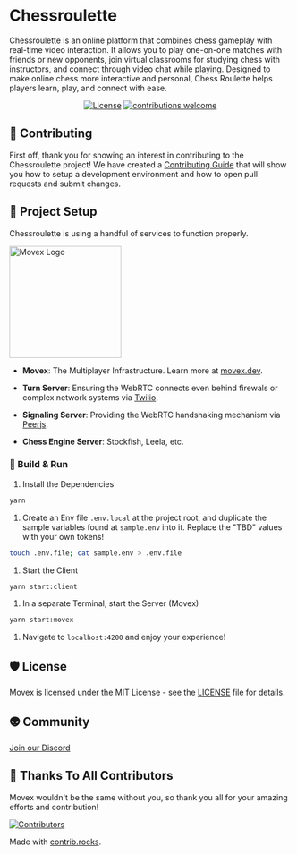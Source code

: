 # Chessroulette

Chessroulette is an online platform that combines chess gameplay with real-time video interaction. It allows you to play one-on-one matches with friends or new opponents, join virtual classrooms for studying chess with instructors, and connect through video chat while playing. Designed to make online chess more interactive and personal, Chess Roulette helps players learn, play, and connect with ease.


<div align="center">

[![License][license-image]][license-url]
[![contributions welcome](https://img.shields.io/badge/contributions-welcome-brightgreen.svg?style=flat)](https://github.com/movesthatmatter/chessroulette/issues)


[license-image]: https://img.shields.io/badge/license-MIT-green
[license-url]: https://github.com/movesthatmatter/chessroulette/blob/main/LICENSE

</div>

## 🙏 Contributing

First off, thank you for showing an interest in contributing to the Chessroulette project! We have created a [Contributing Guide](https://github.com/movesthatmatter/chessroulette/blob/main/CONTRIBUTING.md) that will show you how to setup a development environment and how to open pull requests and submit changes.

## 💾 Project Setup

Chessroulette is using a handful of services to function properly.

<a href="https://movex.dev" target="_blank">
  <picture width="200">
    <source media="(prefers-color-scheme: dark)" srcset="https://user-images.githubusercontent.com/2099521/242976573-84d1ea96-1859-43a7-ac0c-d2f1e0f1b882.png" width="200">
    <img alt="Movex Logo" src="https://user-images.githubusercontent.com/2099521/242976534-60d063cd-3283-45e3-aac5-bd8ed0eb8946.png" width="200">
  </picture>
</a>

- __Movex__: The Multiplayer Infrastructure. Learn more at [movex.dev](https://movex.dev).
  
- __Turn Server__: Ensuring the WebRTC connects even behind firewals or complex network systems via [Twilio](https://www.twilio.com).
- __Signaling Server__: Providing the WebRTC handshaking mechanism via [Peerjs](https://github.com/peers/peerjs).
- __Chess Engine Server__: Stockfish, Leela, etc.

### 🚀 Build & Run

1. Install the Dependencies 
```bash
yarn
```

1. Create an Env file `.env.local` at the project root, and duplicate the sample variables found at `sample.env` into it. Replace the "TBD" values with your own tokens!
   
```bash
touch .env.file; cat sample.env > .env.file
```

1. Start the Client
```bash
yarn start:client
```

1. In a separate Terminal, start the Server (Movex)
```bash
yarn start:movex
```

1. Navigate to `localhost:4200` and enjoy your experience!


## 🛡️ License

Movex is licensed under the MIT License - see the [LICENSE](https://github.com/movesthatmatter/movex/blob/main/LICENSE) file for details.


## 👽 Community

[Join our Discord](https://discord.gg/hudVbHH4m8)

## 🥷 Thanks To All Contributors

Movex wouldn't be the same without you, so thank you all for your amazing efforts and contribution! 

<a href="https://github.com/movesthatmatter/chessroulette/graphs/contributors">
  <img src="https://contrib.rocks/image?repo=movesthatmatter/chessroulette&v=2" alt="Contributors" />
</a>

Made with [contrib.rocks](https://contrib.rocks).

